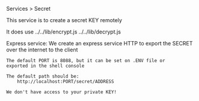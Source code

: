 Services > Secret

This service is to create a secret KEY remotely

It does use 
    ../../lib/encrypt.js
    ../../lib/decrypt.js

Express service:
    We create an express service HTTP to export the SECRET over the internet to the client

    The default PORT is 8088, but it can be set on .ENV file or
    exported in the shell console

    The default path should be:
        http://localhost:PORT/secret/ADDRESS

    We don't have access to your private KEY!